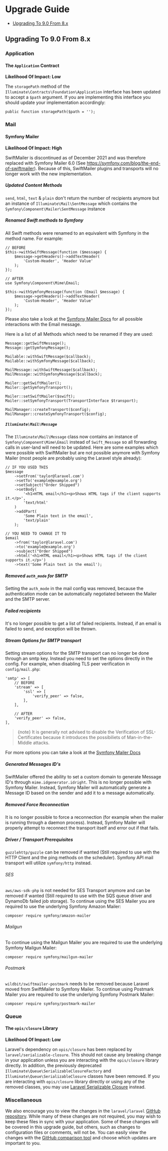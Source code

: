 # Upgrade Guide

- [Upgrading To 9.0 From 8.x](#upgrade-9.0)

<a name="upgrade-9.0"></a>
## Upgrading To 9.0 From 8.x

<a name="application"></a>
### Application

<a name="the-application-contract"></a>
#### The `Application` Contract

**Likelihood Of Impact: Low**

The `storagePath` method of the `Illuminate\Contracts\Foundation\Application` interface has been updated to accept a `$path` argument. If you are implementing this interface you should update your implementation accordingly:

    public function storagePath($path = '');

<a name="mail"></a>
### Mail

<a name="symfony-mailer"></a>
#### Symfony Mailer

**Likelihood Of Impact: High**

SwiftMailer is discontinued as of December 2021 and was therefore replaced with Symfony Mailer 6.0 (See https://symfony.com/blog/the-end-of-swiftmailer). Because of this, SwiftMailer plugins and transports will no longer work with the new implementation.

##### Updated Content Methods

`send`, `html`, `text` & `plain` don't return the number of recipients anymore but an instance of `Illuminate\Mail\SentMessage` which contains the `Symfony\Component\Mailer\SentMessage` instance

##### Renamed Swift methods to Symfony

All Swift methods were renamed to an equivalent with Symfony in the method name. For example:

    // BEFORE
    $this->withSwiftMessage(function ($message) {
        $message->getHeaders()->addTextHeader(
            'Custom-Header', 'Header Value'
        );
    });

    // AFTER
    use Symfony\Component\Mime\Email;

    $this->withSymfonyMessage(function (Email $message) {
        $message->getHeaders()->addTextHeader(
            'Custom-Header', 'Header Value'
        );
    });

Please also take a look at the [Symfony Mailer Docs](https://symfony.com/doc/6.0/mailer.html#creating-sending-messages) for all possible interactions with the Email message.

Here is a list of all Methods which need to be renamed if they are used:
    
    Message::getSwiftMessage();
    Message::getSymfonyMessage();

    Mailable::withSwiftMessage($callback);
    Mailable::withSymfonyMessage($callback);

    MailMessage::withSwiftMessage($callback);
    MailMessage::withSymfonyMessage($callback);

    Mailer::getSwiftMailer();
    Mailer::getSymfonyTransport();

    Mailer::setSwiftMailer($swift);
    Mailer::setSymfonyTransport(TransportInterface $transport);
    
    MailManager::createTransport($config);
    MailManager::createSymfonyTransport($config);

##### `Illuminate\Mail\Message`

The `Illuminate\Mail\Message` class now contains an instance of `Symfony\Component\Mime\Email` instead of `Swift_Message` so all forwarding calls in user-land will need to be updated. Here are some examples which were possible with SwiftMailer but are not possible anymore with Symfony Mailer (most people are probably using the Laravel style already):

    // IF YOU USED THIS
    $message
        ->setFrom('taylor@laravel.com')
        ->setTo('example@example.org')
        ->setSubject("Order Shipped")
        ->setBody(
            '<h1>HTML email</h1><p>Shows HTML tags if the client supports it.</p>',
            'text/html'
        )
        ->addPart(
            'Some Plain text in the email',
            'text/plain'
        );

    // YOU NEED TO CHANGE IT TO
    $email
        ->from('taylor@laravel.com')
        ->to('example@example.org')
        ->subject("Order Shipped")
        ->html('<h1>HTML email</h1><p>Shows HTML tags if the client supports it.</p>')
        ->text('Some Plain text in the email');

##### Removed `auth_mode` for SMTP

Setting the `auth_mode` in the mail config was removed, because the authentication mode can be automatically negotiated between the Mailer and the SMTP server.

##### Failed recipients

It's no longer possible to get a list of failed recipients. Instead, if an email is failed to send, and exception will be thrown.

##### Stream Options for SMTP transport

Setting stream options for the SMTP transport can no longer be done through an smtp key. Instead you need to set the options directly in the config. For example, when disabling TLS peer verification in `config/mail.php`:

    'smtp' => [
        // BEFORE
        'stream' => [
            'ssl' => [
                'verify_peer' => false,
            ],
        ],

        // AFTER
        'verify_peer' => false,
    ],

> {note} It is generally not advised to disable the Verification of SSL-Certificates because it introduces the possibiliets of Man-in-the-Middle attacks.

For more options you can take a look at the [Symfony Mailer Docs](https://symfony.com/doc/6.0/mailer.html#transport-setup)

##### Generated Messages ID's

SwiftMailer offered the ability to set a custom domain to generate Message ID's through `mime.idgenerator.idright`. This is no longer possible with Symfony Mailer. Instead, Symfony Mailer will automatically generate a Message ID based on the sender and add it to a message automatically.

##### Removed Force Reconnection

It is no longer possible to force a reconnection (for example when the mailer is running through a daemon process). Instead, Symfony Mailer will properly attempt to reconnect the transport itself and error out if that fails.

##### Driver / Transport Prerequisites

`guzzlehttp/guzzle` can be removed if wanted (Still required to use with the HTTP Client and the ping methods on the scheduler). Symfony API mail transport will utilize `symfony/http` instead.

###### SES

`aws/aws-sdk-php` is not needed for SES Transport anymore and can be removed if wanted (Still required to use with the SQS queue driver and DynamoDb failed job storage). To continue using the SES Mailer you are required to use the underlying Symfony Amazon Mailer:

    composer require symfony/amazon-mailer

###### Mailgun

To continue using the Mailgun Mailer you are required to use the underlying Symfony Mailgun Mailer:

    composer require symfony/mailgun-mailer

###### Postmark

`wildbit/swiftmailer-postmark` needs to be removed because Laravel moved from SwiftMailer to Symfony Mailer. To continue using Postmark Mailer you are required to use the underlying Symfony Postmark Mailer:

    composer require symfony/postmark-mailer

<a name="queue"></a>
### Queue

<a name="the-opis-closure-library"></a>
#### The `opis/closure` Library

**Likelihood Of Impact: Low**

Laravel's dependency on `opis/closure` has been replaced by `laravel/serializable-closure`. This should not cause any breaking change in your application unless you are interacting with the `opis/closure` library directly. In addition, the previously deprecated `Illuminate\Queue\SerializableClosureFactory` and `Illuminate\Queue\SerializableClosure` classes have been removed. If you are interacting with `opis/closure` library directly or using any of the removed classes, you may use [Laravel Serializable Closure](https://github.com/laravel/serializable-closure) instead.

<a name="miscellaneous"></a>
### Miscellaneous

We also encourage you to view the changes in the `laravel/laravel` [GitHub repository](https://github.com/laravel/laravel). While many of these changes are not required, you may wish to keep these files in sync with your application. Some of these changes will be covered in this upgrade guide, but others, such as changes to configuration files or comments, will not be. You can easily view the changes with the [GitHub comparison tool](https://github.com/laravel/laravel/compare/8.x...9.x) and choose which updates are important to you.
